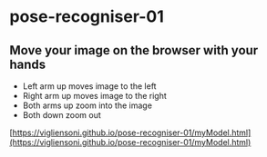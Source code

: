 # pose-recogniser-01

## Move your image on the browser with your hands
- Left arm up moves image to the left
- Right arm up moves image to the right
- Both arms up zoom into the image
- Both down zoom out

[https://vigliensoni.github.io/pose-recogniser-01/myModel.html](https://vigliensoni.github.io/pose-recogniser-01/myModel.html)